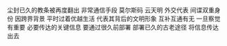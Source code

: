 尘封已久的教条被再度翻出 非常通信手段
莫尔斯码 云天明 外交代表 间谍双重身份
因跨界背景 平时过着优越生活 代表其背后的文明形象
互补互通有无
一旦察觉有重要 必要传达的关键信息
要通过很久前部署 部署已久的古老途径 将信息传达出去
